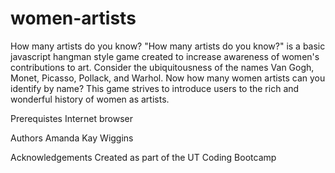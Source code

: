 # women-artists

How many artists do you know?
"How many artists do you know?" is a basic javascript hangman style game created to increase awareness of women's contributions to art. Consider the ubiquitousness of the names Van Gogh, Monet, Picasso, Pollack, and Warhol. Now how many women artists can you identify by name? This game strives to introduce users to the rich and wonderful history of women as artists.

Prerequistes
Internet browser

Authors
Amanda Kay Wiggins

Acknowledgements
Created as part of the UT Coding Bootcamp
